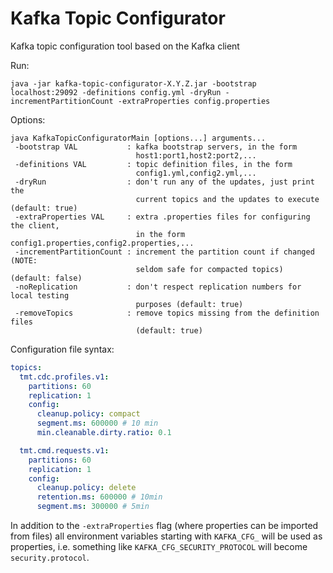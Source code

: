 # Kafka Topic Configurator

Kafka topic configuration tool based on the Kafka client

Run:
```
java -jar kafka-topic-configurator-X.Y.Z.jar -bootstrap localhost:29092 -definitions config.yml -dryRun -incrementPartitionCount -extraProperties config.properties
```

Options:

```
java KafkaTopicConfiguratorMain [options...] arguments...
 -bootstrap VAL           : kafka bootstrap servers, in the form
                            host1:port1,host2:port2,...
 -definitions VAL         : topic definition files, in the form
                            config1.yml,config2.yml,...
 -dryRun                  : don't run any of the updates, just print the
                            current topics and the updates to execute (default: true)
 -extraProperties VAL     : extra .properties files for configuring the client,
                            in the form config1.properties,config2.properties,...
 -incrementPartitionCount : increment the partition count if changed (NOTE:
                            seldom safe for compacted topics) (default: false)
 -noReplication           : don't respect replication numbers for local testing
                            purposes (default: true)
 -removeTopics            : remove topics missing from the definition files
                            (default: true)
```

Configuration file syntax:

```yaml
topics:
  tmt.cdc.profiles.v1:
    partitions: 60
    replication: 1
    config:
      cleanup.policy: compact
      segment.ms: 600000 # 10 min
      min.cleanable.dirty.ratio: 0.1

  tmt.cmd.requests.v1:
    partitions: 60
    replication: 1
    config:
      cleanup.policy: delete
      retention.ms: 600000 # 10min
      segment.ms: 300000 # 5min
```

In addition to the `-extraProperties` flag (where properties can be imported from files) all environment variables starting with `KAFKA_CFG_` will be used as properties, i.e. something like `KAFKA_CFG_SECURITY_PROTOCOL` will become `security.protocol`.